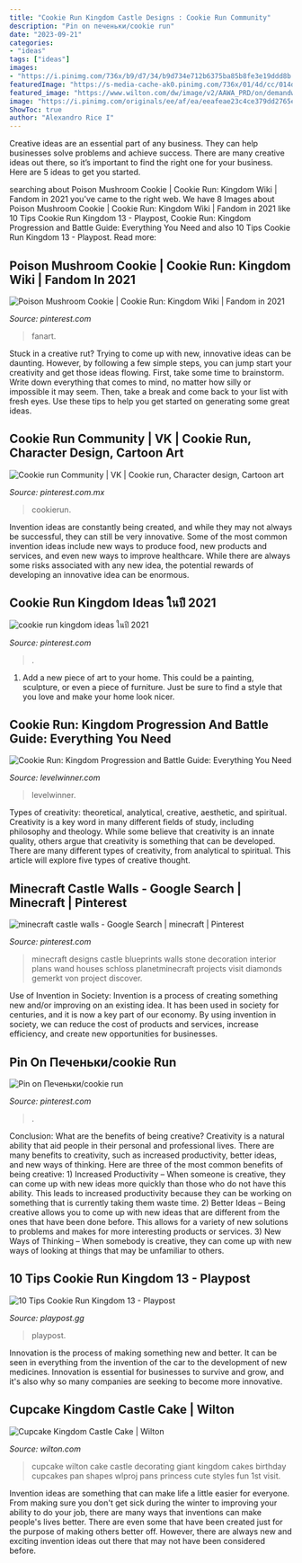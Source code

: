```yaml
---
title: "Cookie Run Kingdom Castle Designs : Cookie Run Community"
description: "Pin on печеньки/cookie run"
date: "2023-09-21"
categories:
- "ideas"
tags: ["ideas"]
images:
- "https://i.pinimg.com/736x/b9/d7/34/b9d734e712b6375ba85b8fe3e19ddd8b.jpg"
featuredImage: "https://s-media-cache-ak0.pinimg.com/736x/01/4d/cc/014dcca414fc7ee4e6f2d6ea46ebcfdd.jpg"
featured_image: "https://www.wilton.com/dw/image/v2/AAWA_PRD/on/demandware.static/-/Sites-wilton-project-master/default/dw98c0dca2/images/project/WLPROJ-4042/cupcake-kingdom-cake_lg.jpg?sw=1000&amp;sh=1000&amp;sm=fit"
image: "https://i.pinimg.com/originals/ee/af/ea/eeafeae23c4ce379dd2765ef8d4edefc.jpg"
ShowToc: true
author: "Alexandro Rice I"
---
```



Creative ideas are an essential part of any business. They can help businesses solve problems and achieve success. There are many creative ideas out there, so it’s important to find the right one for your business. Here are 5 ideas to get you started.

	

		
searching about Poison Mushroom Cookie | Cookie Run: Kingdom Wiki | Fandom in 2021 you've came to the right web. We have 8 Images about Poison Mushroom Cookie | Cookie Run: Kingdom Wiki | Fandom in 2021 like 10 Tips Cookie Run Kingdom 13 - Playpost, Cookie Run: Kingdom Progression and Battle Guide: Everything You Need and also 10 Tips Cookie Run Kingdom 13 - Playpost. Read more:
		
    
## Poison Mushroom Cookie | Cookie Run: Kingdom Wiki | Fandom In 2021

<img loading=lazy src="https://i.pinimg.com/236x/f9/34/cd/f934cd8f04d854dbcb5be6f82908bc53.jpg?nii=t" onerror="this.onerror=null;this.src='https://tse1.mm.bing.net/th?id=OIP.GpiZKc_EnYb_NGtDvj7eXwAAAA&amp;pid=15.1';" alt="Poison Mushroom Cookie | Cookie Run: Kingdom Wiki | Fandom in 2021">

_Source: pinterest.com_

>fanart. 

	

Stuck in a creative rut? Trying to come up with new, innovative ideas can be daunting. However, by following a few simple steps, you can jump start your creativity and get those ideas flowing. First, take some time to brainstorm. Write down everything that comes to mind, no matter how silly or impossible it may seem. Then, take a break and come back to your list with fresh eyes. Use these tips to help you get started on generating some great ideas.

    
## Cookie Run Community | VK | Cookie Run, Character Design, Cartoon Art

<img loading=lazy src="https://i.pinimg.com/736x/b9/d7/34/b9d734e712b6375ba85b8fe3e19ddd8b.jpg" onerror="this.onerror=null;this.src='https://tse1.mm.bing.net/th?id=OIP.IgMUBtnzdi75ML6eaOU3gAHaHa&amp;pid=15.1';" alt="Cookie run Community | VK | Cookie run, Character design, Cartoon art">

_Source: pinterest.com.mx_

>cookierun. 

	

Invention ideas are constantly being created, and while they may not always be successful, they can still be very innovative. Some of the most common invention ideas include new ways to produce food, new products and services, and even new ways to improve healthcare. While there are always some risks associated with any new idea, the potential rewards of developing an innovative idea can be enormous.

    
## Cookie Run Kingdom Ideas ในปี 2021

<img loading=lazy src="https://playpost.gg/wp-content/uploads/2021/02/Cookie-Run-Kingdom-Landmark-Guide-15.jpg" onerror="this.onerror=null;this.src='https://tse3.mm.bing.net/th?id=OIP.NnJUG0eoT858J5RjfdAY_AHaEK&amp;pid=15.1';" alt="cookie run kingdom ideas ในปี 2021">

_Source: pinterest.com_

>. 

	

1. Add a new piece of art to your home. This could be a painting, sculpture, or even a piece of furniture. Just be sure to find a style that you love and make your home look nicer.

    
## Cookie Run: Kingdom Progression And Battle Guide: Everything You Need

<img loading=lazy src="https://www.levelwinner.com/wp-content/uploads/2021/02/cookie-run-kingdom-revolution-800x450-1-768x432.jpg" onerror="this.onerror=null;this.src='https://tse4.mm.bing.net/th?id=OIP.u4zw236dhEmW_q_5UBvkBgHaEK&amp;pid=15.1';" alt="Cookie Run: Kingdom Progression and Battle Guide: Everything You Need">

_Source: levelwinner.com_

>levelwinner. 

	

Types of creativity: theoretical, analytical, creative, aesthetic, and spiritual.
Creativity is a key word in many different fields of study, including philosophy and theology. While some believe that creativity is an innate quality, others argue that creativity is something that can be developed. There are many different types of creativity, from analytical to spiritual. This article will explore five types of creative thought.

    
## Minecraft Castle Walls - Google Search | Minecraft | Pinterest

<img loading=lazy src="https://s-media-cache-ak0.pinimg.com/736x/01/4d/cc/014dcca414fc7ee4e6f2d6ea46ebcfdd.jpg" onerror="this.onerror=null;this.src='https://tse3.mm.bing.net/th?id=OIP.2PKB_3gvh-NuCPtESEulxQHaD0&amp;pid=15.1';" alt="minecraft castle walls - Google Search | minecraft | Pinterest">

_Source: pinterest.com_

>minecraft designs castle blueprints walls stone decoration interior plans wand houses schloss planetminecraft projects visit diamonds gemerkt von project discover. 

	

Use of Invention in Society:
Invention is a process of creating something new and/or improving on an existing idea. It has been used in society for centuries, and it is now a key part of our economy. By using invention in society, we can reduce the cost of products and services, increase efficiency, and create new opportunities for businesses.

    
## Pin On Печеньки/cookie Run

<img loading=lazy src="https://i.pinimg.com/originals/ee/af/ea/eeafeae23c4ce379dd2765ef8d4edefc.jpg" onerror="this.onerror=null;this.src='https://tse4.mm.bing.net/th?id=OIP.Gkn6RJaliySiMMkK70CZ8AHaNK&amp;pid=15.1';" alt="Pin on Печеньки/cookie run">

_Source: pinterest.com_

>. 

	

Conclusion: What are the benefits of being creative?
Creativity is a natural ability that aid people in their personal and professional lives. There are many benefits to creativity, such as increased productivity, better ideas, and new ways of thinking. Here are three of the most common benefits of being creative: 1) Increased Productivity – When someone is creative, they can come up with new ideas more quickly than those who do not have this ability. This leads to increased productivity because they can be working on something that is currently taking them waste time. 2) Better Ideas – Being creative allows you to come up with new ideas that are different from the ones that have been done before. This allows for a variety of new solutions to problems and makes for more interesting products or services. 3) New Ways of Thinking – When somebody is creative, they can come up with new ways of looking at things that may be unfamiliar to others.

    
## 10 Tips Cookie Run Kingdom 13 - Playpost

<img loading=lazy src="https://playpost.gg/wp-content/uploads/2021/01/10-Tips-Cookie-Run-Kingdom-13.jpg" onerror="this.onerror=null;this.src='https://tse2.mm.bing.net/th?id=OIP.UY-SzR7HObs28FdBtkMY4QHaEK&amp;pid=15.1';" alt="10 Tips Cookie Run Kingdom 13 - Playpost">

_Source: playpost.gg_

>playpost. 

	

Innovation is the process of making something new and better. It can be seen in everything from the invention of the car to the development of new medicines. Innovation is essential for businesses to survive and grow, and it's also why so many companies are seeking to become more innovative.

    
## Cupcake Kingdom Castle Cake | Wilton

<img loading=lazy src="https://www.wilton.com/dw/image/v2/AAWA_PRD/on/demandware.static/-/Sites-wilton-project-master/default/dw98c0dca2/images/project/WLPROJ-4042/cupcake-kingdom-cake_lg.jpg?sw=1000&amp;sh=1000&amp;sm=fit" onerror="this.onerror=null;this.src='https://tse4.mm.bing.net/th?id=OIP.kQ_6jysaz6cOXoo7o316ngHaHa&amp;pid=15.1';" alt="Cupcake Kingdom Castle Cake | Wilton">

_Source: wilton.com_

>cupcake wilton cake castle decorating giant kingdom cakes birthday cupcakes pan shapes wlproj pans princess cute styles fun 1st visit. 

	

Invention ideas are something that can make life a little easier for everyone. From making sure you don't get sick during the winter to improving your ability to do your job, there are many ways that inventions can make people's lives better. There are even some that have been created just for the purpose of making others better off. However, there are always new and exciting invention ideas out there that may not have been considered before.

